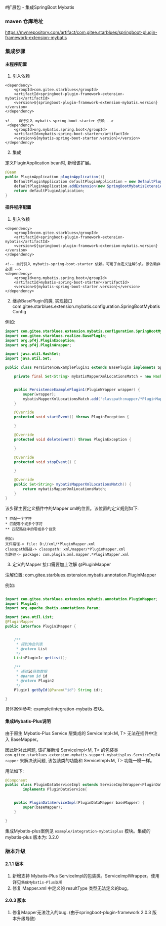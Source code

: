 #扩展包 - 集成SpringBoot Mybatis

### maven 仓库地址

https://mvnrepository.com/artifact/com.gitee.starblues/springboot-plugin-framework-extension-mybatis

### 集成步骤

#### 主程序配置

1. 引入依赖
```xmml
<dependency>
    <groupId>com.gitee.starblues</groupId>
    <artifactId>springboot-plugin-framework-extension-mybatis</artifactId>
    <version>${springboot-plugin-framework-extension-mybatis.version}</version>
</dependency>

<!--  自行引入 mybatis-spring-boot-starter 依赖 -->
 <dependency>
    <groupId>org.mybatis.spring.boot</groupId>
    <artifactId>mybatis-spring-boot-starter</artifactId>
    <version>${mybatis-spring-boot-starter.version}</version>
</dependency>

```

2. 集成

定义PluginApplication bean时, 新增该扩展。
```java
@Bean
public PluginApplication pluginApplication(){
    DefaultPluginApplication defaultPluginApplication = new DefaultPluginApplication();
    defaultPluginApplication.addExtension(new SpringBootMybatisExtension());
    return defaultPluginApplication;
}
```

#### 插件程序配置

1. 引入依赖
```xmml
<dependency>
    <groupId>com.gitee.starblues</groupId>
    <artifactId>springboot-plugin-framework-extension-mybatis</artifactId>
    <version>${springboot-plugin-framework-extension-mybatis.version}</version>
</dependency>

<!-- 自行引入 mybatis-spring-boot-starter 依赖。可用于自定义注解Sql。该依赖非必须 -->
<dependency>
    <groupId>org.mybatis.spring.boot</groupId>
    <artifactId>mybatis-spring-boot-starter</artifactId>
    <version>${mybatis-spring-boot-starter.version}</version>
</dependency>

```

2. 继承BasePlugin的类, 实现接口 com.gitee.starblues.extension.mybatis.configuration.SpringBootMybatisConfig 

例如:
```java
import com.gitee.starblues.extension.mybatis.configuration.SpringBootMybatisConfig;
import com.gitee.starblues.realize.BasePlugin;
import org.pf4j.PluginException;
import org.pf4j.PluginWrapper;

import java.util.HashSet;
import java.util.Set;

public class PersistenceExamplePlugin1 extends BasePlugin implements SpringBootMybatisConfig {

    private final Set<String> mybatisMapperXmlLocationsMatch = new HashSet<>();


    public PersistenceExamplePlugin1(PluginWrapper wrapper) {
        super(wrapper);
        mybatisMapperXmlLocationsMatch.add("classpath:mapper/*PluginMapper.xml");
    }

    @Override
    protected void startEvent() throws PluginException {

    }

    @Override
    protected void deleteEvent() throws PluginException {

    }

    @Override
    protected void stopEvent() {

    }

    @Override
    public Set<String> mybatisMapperXmlLocationsMatch() {
        return mybatisMapperXmlLocationsMatch;
    }
}

```

该步骤主要定义插件中的Mapper xml的位置。该位置的定义规则如下:

``` text
? 匹配一个字符
* 匹配零个或多个字符
** 匹配路径中的零或多个目录

例如:
文件路径-> file: D://xml/*PluginMapper.xml
classpath路径-> classpath: xml/mapper/*PluginMapper.xml
包路径-> package: com.plugin.xml.mapper.*PluginMapper.xml

```

3. 定义的Mapper 接口需要加上注解 @PluginMapper

注解位置: com.gitee.starblues.extension.mybatis.annotation.PluginMapper

例如:
```java

import com.gitee.starblues.extension.mybatis.annotation.PluginMapper;
import Plugin1;
import org.apache.ibatis.annotations.Param;

import java.util.List;
@PluginMapper
public interface Plugin1Mapper {


    /**
     * 得到角色列表
     * @return List
     */
    List<Plugin1> getList();

    /**
     * 通过id获取数据
     * @param id id
     * @return Plugin2
     */
    Plugin1 getById(@Param("id") String id);

}

```

具体案例参考: example/integration-mybatis 模块。

#### 集成Mybatis-Plus说明

由于原生 Mybatis-Plus Service 层集成的 ServiceImpl<M, T> 无法在插件中注入 BaseMapper。

因此针对此问题, 该扩展新增 ServiceImpl<M, T> 的包装类
`com.gitee.starblues.extension.mybatis.support.mybatisplus.ServiceImplWrapper` 来解决该问题, 该包装类的功能和 ServiceImpl<M, T> 功能一模一样。

用法如下:
```java
@Component
public class PluginDataServiceImpl extends ServiceImplWrapper<PluginDataMapper, PluginData>
        implements PluginDataService{


    public PluginDataServiceImpl(PluginDataMapper baseMapper) {
        super(baseMapper);
    }

}

```

集成Mybatis-plus案例见 `example/integration-mybatisplus` 模块。集成的 mybatis-plus 版本为: 3.2.0

### 版本升级

#### 2.1.1 版本
1. 新增支持 Mybatis-Plus ServiceImpl的包装类。ServiceImplWrapper。使用详见`集成Mybatis-Plus说明`
2. 修复 Mapper.xml 中定义的 resultType 类型无法定义的bug。
    
#### 2.0.3 版本
1. 修复Mapper无法注入的bug. (由于springboot-plugin-framework 2.0.3 版本升级导致)


